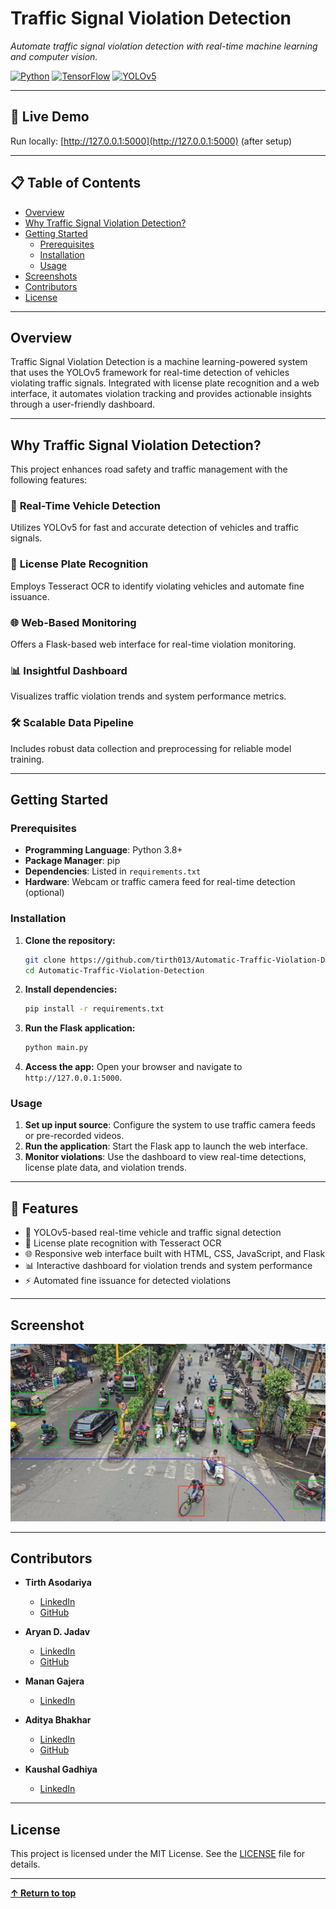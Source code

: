 # Traffic Signal Violation Detection

*Automate traffic signal violation detection with real-time machine learning and computer vision.*

[![Python](https://img.shields.io/badge/Python-3776AB?style=for-the-badge&logo=python&logoColor=white)](https://python.org)
[![TensorFlow](https://img.shields.io/badge/TensorFlow-FF6F00?style=for-the-badge&logo=tensorflow&logoColor=white)](https://www.tensorflow.org)
[![YOLOv5](https://img.shields.io/badge/YOLOv5-00A1E4?style=for-the-badge)](https://github.com/ultralytics/yolov5)

---

## 🌟 Live Demo
Run locally: [http://127.0.0.1:5000](http://127.0.0.1:5000) (after setup)

---

## 📋 Table of Contents

- [Overview](#overview)
- [Why Traffic Signal Violation Detection?](#why-traffic-signal-violation-detection)
- [Getting Started](#getting-started)
  - [Prerequisites](#prerequisites)
  - [Installation](#installation)
  - [Usage](#usage)
- [Screenshots](#screenshots)
- [Contributors](#contributors)
- [License](#license)

---

## Overview

Traffic Signal Violation Detection is a machine learning-powered system that uses the YOLOv5 framework for real-time detection of vehicles violating traffic signals. Integrated with license plate recognition and a web interface, it automates violation tracking and provides actionable insights through a user-friendly dashboard.

---

## Why Traffic Signal Violation Detection?

This project enhances road safety and traffic management with the following features:

### 🚗 **Real-Time Vehicle Detection**
Utilizes YOLOv5 for fast and accurate detection of vehicles and traffic signals.

### 📸 **License Plate Recognition**
Employs Tesseract OCR to identify violating vehicles and automate fine issuance.

### 🌐 **Web-Based Monitoring**
Offers a Flask-based web interface for real-time violation monitoring.

### 📊 **Insightful Dashboard**
Visualizes traffic violation trends and system performance metrics.

### 🛠️ **Scalable Data Pipeline**
Includes robust data collection and preprocessing for reliable model training.

---

## Getting Started

### Prerequisites

- **Programming Language**: Python 3.8+
- **Package Manager**: pip
- **Dependencies**: Listed in `requirements.txt`
- **Hardware**: Webcam or traffic camera feed for real-time detection (optional)

### Installation

1. **Clone the repository:**
   ```bash
   git clone https://github.com/tirth013/Automatic-Traffic-Violation-Detection.git
   cd Automatic-Traffic-Violation-Detection
   ```

2. **Install dependencies:**
   ```bash
   pip install -r requirements.txt
   ```

3. **Run the Flask application:**
   ```bash
   python main.py
   ```

4. **Access the app:**
   Open your browser and navigate to `http://127.0.0.1:5000`.

### Usage

1. **Set up input source**:
   Configure the system to use traffic camera feeds or pre-recorded videos.
2. **Run the application**:
   Start the Flask app to launch the web interface.
3. **Monitor violations**:
   Use the dashboard to view real-time detections, license plate data, and violation trends.

---

## 🚀 Features

- 🧠 YOLOv5-based real-time vehicle and traffic signal detection
- 📄 License plate recognition with Tesseract OCR
- 🌐 Responsive web interface built with HTML, CSS, JavaScript, and Flask
- 📊 Interactive dashboard for violation trends and system performance
- ⚡ Automated fine issuance for detected violations

---

## Screenshot

![Demo](demo.jpg)

---

## Contributors

- **Tirth Asodariya**  
  - [LinkedIn](https://www.linkedin.com/in/tirth-asodariya111/)  
  - [GitHub](https://github.com/tirth013)

- **Aryan D. Jadav**  
  - [LinkedIn](https://www.linkedin.com/in/aryan-jadav-a37j/)  
  - [GitHub](https://github.com/aryanjadav037)

- **Manan Gajera**  
  - [LinkedIn](https://www.linkedin.com/in/manan-gajera-007379238/)

- **Aditya Bhakhar**  
  - [LinkedIn](https://www.linkedin.com/in/aditya-bhakhar-5932b0301/)  
  - [GitHub](https://github.com/adityabhakhar10)

- **Kaushal Gadhiya**  
  - [LinkedIn](https://www.linkedin.com/in/kaushal-gadhiya-57266319a/)



---

## License

This project is licensed under the MIT License. See the [LICENSE](LICENSE) file for details.

---

**[↑ Return to top](#traffic-signal-violation-detection)**
